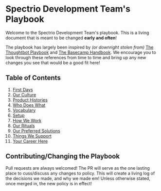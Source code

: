 # Spectrio Development Team's Playbook

Welcome to the Spectrio Development Team's playbook. This is a living document that is meant to be changed **early and often**!

The playbook has largely been inspired by _(or downright stolen from)_ [The Thoughtbot Playbook](https://thoughtbot.com/playbook) and [The Basecamp Handbook](https://github.com/basecamp/handbook). We encourage you to look through these references from time to time and bring up any new changes you see that would be a good fit here!

## Table of Contents

1. [First Days](first-days.md)
1. [Our Culture](our-culture.md)
1. [Product Histories](product-histories.md)
1. [Who Does What](who-does-what.md)
1. [Vocabulary](vocabulary.md)
1. [Setup](setup.md)
1. [How We Work](how-we-work.md)
1. [Our Rituals](our-rituals.md)
1. [Our Preferred Solutions](our-preferred-solutions.md)
1. [Things We Support](things-we-support.md)
1. [Your Career Here](your-career-here.md)

## Contributing/Changing the Playbook
Pull requests are always welcomed! The PR will serve as the one lasting place to cuss/discuss any changes to policy. This will create a living log of the decisions we made, and why we made em! Unless otherwise stated, once merged in, the new policy is in effect!
